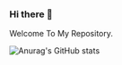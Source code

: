 ### Hi there 👋

Welcome To My Repository.




![Anurag's GitHub stats](https://github-readme-stats.vercel.app/api?username=DongGeun2&&show_icons=true&theme=cobalt)
